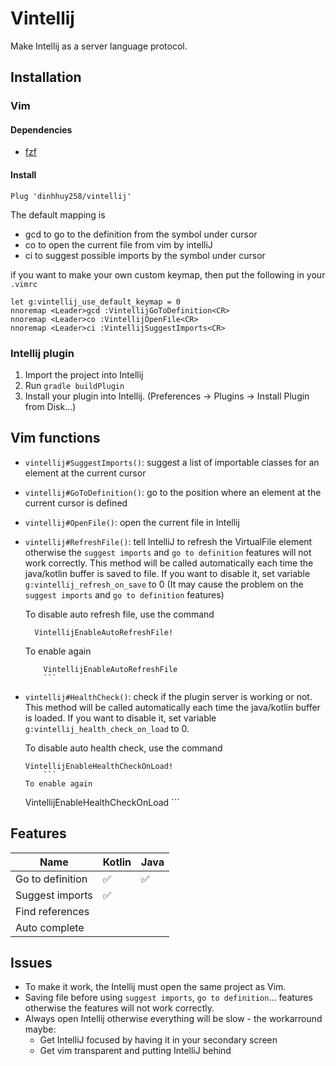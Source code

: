 # Vintellij
Make Intellij as a server language protocol.

## Installation

### Vim

#### Dependencies
- [fzf](https://github.com/junegunn/fzf.vim)

#### Install

```
Plug 'dinhhuy258/vintellij'
```
The default mapping is
- <leader>gcd to go to the definition from the symbol under cursor
- <leader>co to open the current file from vim by intelliJ
- <leader>ci to suggest possible imports by the symbol under cursor

if you want to make your own custom keymap, then put the following in your `.vimrc`

```
let g:vintellij_use_default_keymap = 0
nnoremap <Leader>gcd :VintellijGoToDefinition<CR>
nnoremap <Leader>co :VintellijOpenFile<CR>
nnoremap <Leader>ci :VintellijSuggestImports<CR>
```

### Intellij plugin

1. Import the project into Intellij
2. Run `gradle buildPlugin`
3. Install your plugin into Intellij. (Preferences -> Plugins -> Install Plugin from Disk...)

## Vim functions

- `vintellij#SuggestImports()`: suggest a list of importable classes for an element at the current cursor

- `vintellij#GoToDefinition()`: go to the position where an element at the current cursor is defined

- `vintellij#OpenFile()`: open the current file in Intellij

- `vintellij#RefreshFile()`: tell IntelliJ to refresh the VirtualFile element otherwise the `suggest imports` and `go to definition` features will not work correctly. This method will be called automatically each time the java/kotlin buffer is saved to file. If you want to disable it, set variable `g:vintellij_refresh_on_save` to 0 (It may cause the problem on the `suggest imports` and `go to definition` features)

  To disable auto refresh file, use the command
  ```
    VintellijEnableAutoRefreshFile!
    ```
  To enable again
  ```
      VintellijEnableAutoRefreshFile
      ```
- `vintellij#HealthCheck()`: check if the plugin server is working or not. This method will be called automatically each time the java/kotlin buffer is loaded. If you want to disable it, set variable `g:vintellij_health_check_on_load` to 0.

  To disable auto health check, use the command
    ```
    VintellijEnableHealthCheckOnLoad!
        ```
  To enable again
    ```
    VintellijEnableHealthCheckOnLoad
        ```
## Features

| Name | Kotlin | Java |
| ---- | ------ | ---- |
| Go to definition | :white_check_mark: | :white_check_mark: |
| Suggest imports | :white_check_mark: |  |
| Find references |   |  |
| Auto complete |   |   |

## Issues

- To make it work, the Intellij must open the same project as Vim.
- Saving file before using `suggest imports`, `go to definition`... features otherwise the features will not work correctly.
- Always open Intellij otherwise everything will be slow - the workarround maybe:
  - Get IntelliJ focused by having it in your secondary screen
  - Get vim transparent and putting IntelliJ behind
